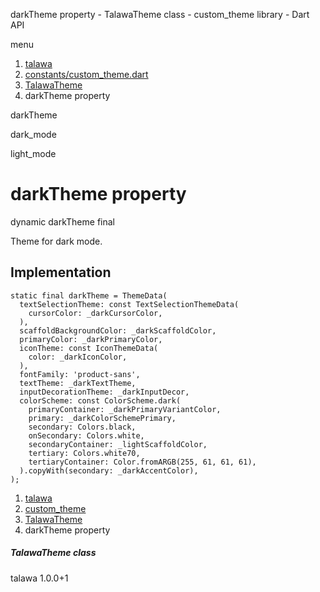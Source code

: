 




darkTheme property - TalawaTheme class - custom\_theme library - Dart API







menu

1. [talawa](../../index.html)
2. [constants/custom\_theme.dart](../../file-___home_harshil_Desktop_open-source_palisadoes_talawa_lib_constants_custom_theme/)
3. [TalawaTheme](../../file-___home_harshil_Desktop_open-source_palisadoes_talawa_lib_constants_custom_theme/TalawaTheme-class.html)
4. darkTheme property

darkTheme


dark\_mode

light\_mode




# darkTheme property


dynamic
darkTheme
final

Theme for dark mode.


## Implementation

```
static final darkTheme = ThemeData(
  textSelectionTheme: const TextSelectionThemeData(
    cursorColor: _darkCursorColor,
  ),
  scaffoldBackgroundColor: _darkScaffoldColor,
  primaryColor: _darkPrimaryColor,
  iconTheme: const IconThemeData(
    color: _darkIconColor,
  ),
  fontFamily: 'product-sans',
  textTheme: _darkTextTheme,
  inputDecorationTheme: _darkInputDecor,
  colorScheme: const ColorScheme.dark(
    primaryContainer: _darkPrimaryVariantColor,
    primary: _darkColorSchemePrimary,
    secondary: Colors.black,
    onSecondary: Colors.white,
    secondaryContainer: _lightScaffoldColor,
    tertiary: Colors.white70,
    tertiaryContainer: Color.fromARGB(255, 61, 61, 61),
  ).copyWith(secondary: _darkAccentColor),
);
```

 


1. [talawa](../../index.html)
2. [custom\_theme](../../file-___home_harshil_Desktop_open-source_palisadoes_talawa_lib_constants_custom_theme/)
3. [TalawaTheme](../../file-___home_harshil_Desktop_open-source_palisadoes_talawa_lib_constants_custom_theme/TalawaTheme-class.html)
4. darkTheme property

##### TalawaTheme class





talawa
1.0.0+1






